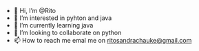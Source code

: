 - 👋 Hi, I’m @Rito
- 👀 I’m interested in pyhton and java
- 🌱 I’m currently learning java
- 💞️ I’m looking to collaborate on python
- 📫 How to reach me emal me on ritosandrachauke@gmail.com

<!---
Rito0/Rito0 is a ✨ special ✨ repository because its `README.md` (this file) appears on your GitHub profile.
You can click the Preview link to take a look at your changes.
--->

